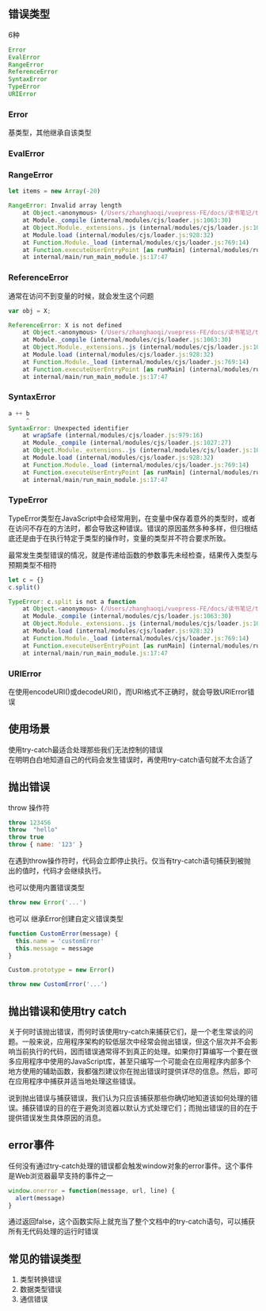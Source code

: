 ## 错误类型 
6种
```js
Error
EvalError
RangeError
ReferenceError
SyntaxError
TypeError
URIError
```

### Error
基类型，其他继承自该类型

### EvalError

### RangeError
```js
let items = new Array(-20)

RangeError: Invalid array length
    at Object.<anonymous> (/Users/zhanghaoqi/vuepress-FE/docs/读书笔记/test.js:1:13)
    at Module._compile (internal/modules/cjs/loader.js:1063:30)
    at Object.Module._extensions..js (internal/modules/cjs/loader.js:1092:10)
    at Module.load (internal/modules/cjs/loader.js:928:32)
    at Function.Module._load (internal/modules/cjs/loader.js:769:14)
    at Function.executeUserEntryPoint [as runMain] (internal/modules/run_main.js:72:12)
    at internal/main/run_main_module.js:17:47
```

### ReferenceError
通常在访问不到变量的时候，就会发生这个问题
```js
var obj = X;

ReferenceError: X is not defined
    at Object.<anonymous> (/Users/zhanghaoqi/vuepress-FE/docs/读书笔记/test.js:1:11)
    at Module._compile (internal/modules/cjs/loader.js:1063:30)
    at Object.Module._extensions..js (internal/modules/cjs/loader.js:1092:10)
    at Module.load (internal/modules/cjs/loader.js:928:32)
    at Function.Module._load (internal/modules/cjs/loader.js:769:14)
    at Function.executeUserEntryPoint [as runMain] (internal/modules/run_main.js:72:12)
    at internal/main/run_main_module.js:17:47
```

### SyntaxError
```js
a ++ b
     ^
SyntaxError: Unexpected identifier
    at wrapSafe (internal/modules/cjs/loader.js:979:16)
    at Module._compile (internal/modules/cjs/loader.js:1027:27)
    at Object.Module._extensions..js (internal/modules/cjs/loader.js:1092:10)
    at Module.load (internal/modules/cjs/loader.js:928:32)
    at Function.Module._load (internal/modules/cjs/loader.js:769:14)
    at Function.executeUserEntryPoint [as runMain] (internal/modules/run_main.js:72:12)
    at internal/main/run_main_module.js:17:47
```

### TypeError
TypeError类型在JavaScript中会经常用到，在变量中保存着意外的类型时，或者在访问不存在的方法时，都会导致这种错误。错误的原因虽然多种多样，但归根结底还是由于在执行特定于类型的操作时，变量的类型并不符合要求所致。

最常发生类型错误的情况，就是传递给函数的参数事先未经检查，结果传入类型与预期类型不相符

```js
let c = {}
c.split()

TypeError: c.split is not a function
    at Object.<anonymous> (/Users/zhanghaoqi/vuepress-FE/docs/读书笔记/test.js:8:3)
    at Module._compile (internal/modules/cjs/loader.js:1063:30)
    at Object.Module._extensions..js (internal/modules/cjs/loader.js:1092:10)
    at Module.load (internal/modules/cjs/loader.js:928:32)
    at Function.Module._load (internal/modules/cjs/loader.js:769:14)
    at Function.executeUserEntryPoint [as runMain] (internal/modules/run_main.js:72:12)
    at internal/main/run_main_module.js:17:47
```

### URIError
在使用encodeURI()或decodeURI()，而URI格式不正确时，就会导致URIError错误

## 使用场景
使用try-catch最适合处理那些我们无法控制的错误  
在明明白白地知道自己的代码会发生错误时，再使用try-catch语句就不太合适了

## 抛出错误
throw 操作符
```js
throw 123456
throw  "hello"
throw true
throw { name: '123' }
```
在遇到throw操作符时，代码会立即停止执行。仅当有try-catch语句捕获到被抛出的值时，代码才会继续执行。

也可以使用内置错误类型
```js
throw new Error('...')

```

也可以 继承Error创建自定义错误类型
```js
function CustomError(message) {
  this.name = 'customError'
  this.message = message
}

Custom.prototype = new Error()

throw new CustomError('...')
```

## 抛出错误和使用try catch
关于何时该抛出错误，而何时该使用try-catch来捕获它们，是一个老生常谈的问题。一般来说，应用程序架构的较低层次中经常会抛出错误，但这个层次并不会影响当前执行的代码，因而错误通常得不到真正的处理。如果你打算编写一个要在很多应用程序中使用的JavaScript库，甚至只编写一个可能会在应用程序内部多个地方使用的辅助函数，我都强烈建议你在抛出错误时提供详尽的信息。然后，即可在应用程序中捕获并适当地处理这些错误。

说到抛出错误与捕获错误，我们认为只应该捕获那些你确切地知道该如何处理的错误。捕获错误的目的在于避免浏览器以默认方式处理它们；而抛出错误的目的在于提供错误发生具体原因的消息。

## error事件
任何没有通过try-catch处理的错误都会触发window对象的error事件。这个事件是Web浏览器最早支持的事件之一
```js
window.onerror = function(message, url, line) {
  alert(message)
}
```
通过返回false，这个函数实际上就充当了整个文档中的try-catch语句，可以捕获所有无代码处理的运行时错误

## 常见的错误类型
1. 类型转换错误
2. 数据类型错误
3. 通信错误


